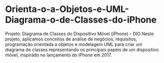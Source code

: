 # Orienta-o-a-Objetos-e-UML-Diagrama-o-de-Classes-do-iPhone
Projeto: Diagrama de Classes do Dispositivo Móvel (iPhone) - DIO Neste projeto, aplicamos conceitos de análise de negócios, requisitos, programação orientada a objetos e modelagem UML para criar um diagrama de classes representando os principais papéis de um dispositivo móvel, inspirado no lançamento do iPhone em 2017.

